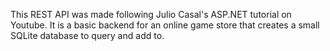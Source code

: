 This REST API was made following Julio Casal's ASP.NET tutorial on Youtube. It is a basic backend for an online game store that creates a small SQLite database to query and add to. 
